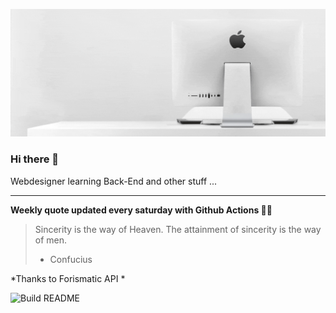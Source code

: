![header](https://raw.githubusercontent.com/ThomasTSWD/ThomasTSWD/master/img/edit_moddedfull.gif)

### Hi there 👋

Webdesigner learning Back-End and other stuff ...

-----

**Weekly quote updated every saturday with Github Actions 💁‍♂️**


<!-- START_JOKE_SECTION -->
> Sincerity is the way of Heaven. The attainment of sincerity is the way of men. 
> 
> - Confucius
<!-- END_JOKE_SECTION -->


*Thanks to Forismatic API *



![Build README](https://github.com/ThomasTSWD/ThomasTSWD/workflows/Build%20README/badge.svg)


